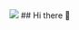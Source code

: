 <img src="https://capsule-render.vercel.app/api?type=wave&color=auto&height=300&section=header&text=Yujeong's Github%20render&fontSize=90" />
## Hi there 👋

<!--
**dbwjd323/dbwjd323** is a ✨ _special_ ✨ repository because its `README.md` (this file) appears on your GitHub profile.

Here are some ideas to get you started:

- 🔭 I’m currently working on ...
- 🌱 I’m currently learning ...
- 👯 I’m looking to collaborate on ...
- 🤔 I’m looking for help with ...
- 💬 Ask me about ...
- 📫 How to reach me: ...
- 😄 Pronouns: ...
- ⚡ Fun fact: ...
-->
